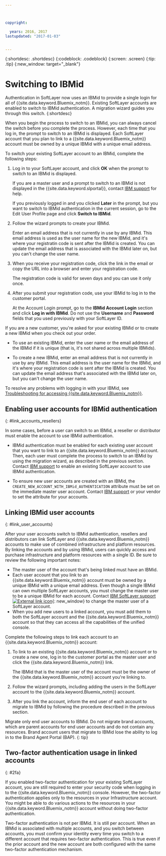 ```yaml
---



copyright:

  years: 2016, 2017
lastupdated: "2017-01-03"


---
```


{:shortdesc: .shortdesc}
{:codeblock: .codeblock}
{:screen: .screen}
{:tip: .tip}
{:new_window: target="_blank"}

# Switching to IBMid
Authentication in SoftLayer now uses an IBMid to provide a single login for all of {{site.data.keyword.Bluemix_notm}}. Existing SoftLayer accounts are enabled to switch to IBMid authentication. A migration wizard guides you through this switch.
{:shortdesc}

When you begin the process to switch to an IBMid, you can always cancel the switch before you complete the process. However, each time that you log in, the prompt to switch to an IBMid is displayed. Each SoftLayer account that you plan to link to a {{site.data.keyword.Bluemix_notm}} account must be owned by a unique IBMid with a unique email address.

To switch your existing SoftLayer account to an IBMid, complete the following steps:
1. Log in to your SoftLayer account, and click **OK** when the prompt to switch to an IBMid is displayed.

   If you are a master user and a prompt to switch to an IBMid is not displayed in the {{site.data.keyword.slportal}}, contact [IBM support](/docs/support/index.html#contacting-support) for help.

   If you previously logged in and you clicked **Later** in the prompt, but you want to switch to IBMid authentication in the current session, go to the Edit User Profile page and click **Switch to IBMid**.

2. Follow the wizard prompts to create your IBMid.

   Enter an email address that is not currently in use by any IBMid. This email address is used as the user name for the new IBMid, and it's where your registratin code is sent after the IBMid is created. You can update the email address that is associated with the IBMid later on, but you can't change the user name.

3. When you receive your registration code, click the link in the email or copy the URL into a browser and enter your registration code.

   The registration code is valid for seven days and you can use it only once.

4. After you submit your registration code, use your IBMid to log in to the customer portal.

   At the Account Login prompt, go to the **IBMid Account Login** section and click **Log in with IBMid**. Do not use the **Username** and **Password** fields that you used previously with your SoftLayer ID.

If you are a new customer, you're asked for your existing IBMid or to create a new IBMid when you check out your order.
  * To use an existing IBMid, enter the user name or the email address of the IBMid if it is unique (that is, it's not shared across multiple IBMids).

  * To create a new IBMid, enter an email address that is not currently in use by any IBMid. This email address is the user name for the IBMid, and it's where your registration code is sent after the IBMid is created. You can update the email address that's associated with the IBMid later on, but you can't change the user name.

To resolve any problems with logging in with your IBMid, see [Troubleshooting for accessing {{site.data.keyword.Bluemix_notm}}](/docs/troubleshoot/ts_accessing.html#accessing).

## Enabling user accounts for IBMid authentication
{: #link_accounts_resellers}

In some cases, before a user can switch to an IBMid, a reseller or distributor must enable the account to use IBMid authentication.

  * IBMid authentication must be enabled for each existing user account that you want to link to an {{site.data.keyword.Bluemix_notm}} account. Then, each user must complete the process to switch to an IBMid by using the migration wizard, as described in the previous section. Contact [IBM support](/docs/support/index.html#contacting-support) to enable an existing SoftLayer account to use IBMid authentication.

  * To ensure new user accounts are created with an IBMid, the `CREATE_NEW_ACCOUNT_WITH_IBMid_AUTHENTICATION` attribute must be set on the immediate master user account. Contact [IBM support](/docs/support/index.html#contacting-support) or your vendor to set the attribute for your accounts.  

## Linking IBMid user accounts
{: #link_user_accounts}

After your user accounts switch to IBMid authentication, resellers and distributors can link SoftLayer and {{site.data.keyword.Bluemix_notm}} accounts to make use of combined infrastructure and platform resources. By linking the accounts and by using IBMid, users can quickly access and purchase infrastructure and platform resources with a single ID. Be sure to review the following important notes:

  * The master user of the account that's being linked must have an IBMid.
  * Each user account that you link to an {{site.data.keyword.Bluemix_notm}} account must be owned by a unique IBMid with a unique email address. Even though a single IBMid can own multiple SoftLayer accounts, you must change the master user to be a unique IBMid for each account. Contact [IBM SoftLayer support ![External link icon](../icons/launch-glyph.svg)](https://knowledgelayer.softlayer.com/topic/support){: new_window} to change the master user of a SoftLayer account.
  * When you add new users to a linked account, you must add them to both the SoftLayer account and the {{site.data.keyword.Bluemix_notm}} account so that they can access all the capabilities of the unified console.

Complete the following steps to link each account to an {{site.data.keyword.Bluemix_notm}} account:
1. To link to an existing {{site.data.keyword.Bluemix_notm}} account or to create a new one, log in to the customer portal as the master user and click the {{site.data.keyword.Bluemix_notm}} link.

   The IBMid that is the master user of the account must be the owner of the {{site.data.keyword.Bluemix_notm}} account you're linking to.

2. Follow the wizard prompts, including adding the users in the SoftLayer account to the {{site.data.keyword.Bluemix_notm}} account.
3. After you link the account, inform the end user of each account to migrate to IBMid by following the procedure described in the previous section.

Migrate only end user accounts to IBMid. Do not migrate brand accounts, which are parent accounts for end user accounts and do not contain any resources. Brand account users that migrate to IBMid lose the ability to log in to the Brand Agent Portal (BAP).
{: tip}  

## Two-factor authentication usage in linked accounts
{: #2fa}

If you enabled two-factor authentication for your existing SoftLayer account, you are still required to enter your security code when logging in to the {{site.data.keyword.Bluemix_notm}} console. However, the two-factor authentication applies only to the resources in your Infrastructure account. You might be able to do various actions to the resources in your {{site.data.keyword.Bluemix_notm}} account without doing two-factor authentication.

Two-factor authentication is not per IBMid. It is still per account. When an IBMid is associated with multiple accounts, and you switch between accounts, you must confirm your identity every time you switch to a different account that requires two-factor authentication. This is true even if the prior account and the new account are both configured with the same two-factor authentication mechanism.
